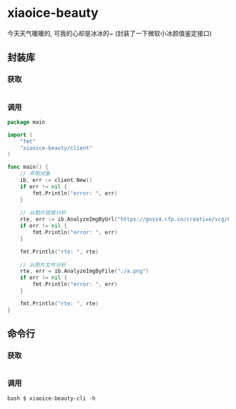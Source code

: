 # xiaoice-beauty
今天天气暖暖的, 可我的心却是冰冰的~ (封装了一下微软小冰颜值鉴定接口)

## 封装库

### 获取

```bash

```

### 调用

```go
package main

import (
	"fmt"
	"xiaoice-beauty/client"
)

func main() {
    // 声明对象
	ib, err := client.New()
	if err != nil {
		fmt.Println("error: ", err)
	}
    
    // 从图片链接分析
	rte, err := ib.AnalyzeImgByUrl("https://goss4.cfp.cn/creative/vcg/800/new/VCG41N860837492.jpg")
	if err != nil {
		fmt.Println("error: ", err)
	}

	fmt.Println("rte: ", rte)
    
    // 从图片文件分析
	rte, err = ib.AnalyzeImgByFile("./a.png")
	if err != nil {
		fmt.Println("error: ", err)
	}

	fmt.Println("rte: ", rte)
}

``` 

## 命令行

### 获取

```bash

```

### 调用
``bash
$ xiaoice-beauty-cli -h
``

